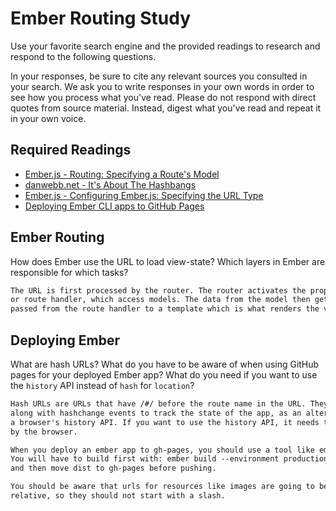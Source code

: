 # Ember Routing Study

Use your favorite search engine and the provided readings to research and
respond to the following questions.

In your responses, be sure to cite any relevant sources you consulted in your
search. We ask you to write responses in your own words in order to see how you
process what you've read. Please do not respond with direct quotes from source
material. Instead, digest what you've read and repeat it in your own voice.

## Required Readings

-   [Ember.js - Routing: Specifying a Route's Model](https://guides.emberjs.com/v2.11.0/routing/specifying-a-routes-model/)
-   [danwebb.net - It's About The Hashbangs](http://danwebb.net/2011/5/28/it-is-about-the-hashbangs)
-   [Ember.js - Configuring Ember.js: Specifying the URL Type](https://guides.emberjs.com/v2.11.0/configuring-ember/specifying-url-type/)
-   [Deploying Ember CLI apps to GitHub Pages](http://osxi.github.io/ember/github/git/2015/09/22/ember-cli-apps-on-github-pages.html)

## Ember Routing

How does Ember use the URL to load view-state? Which layers in Ember are
responsible for which tasks?

```md
The URL is first processed by the router. The router activates the proper route,
or route handler, which access models. The data from the model then gets
passed from the route handler to a template which is what renders the view state.

```

## Deploying Ember

What are hash URLs? What do you have to be aware of when using GitHub pages for
your deployed Ember app? What do you need if you want to use the `history` API
instead of `hash` for `location`?

```md
Hash URLs are URLs that have /#/ before the route name in the URL. They can be used
along with hashchange events to track the state of the app, as an alternative to
a browser's history API. If you want to use the history API, it needs to be supported
by the browser.

When you deploy an ember app to gh-pages, you should use a tool like ember-cli-github-pages.
You will have to build first with: ember build --environment production
and then move dist to gh-pages before pushing.

You should be aware that urls for resources like images are going to be
relative, so they should not start with a slash.
```

